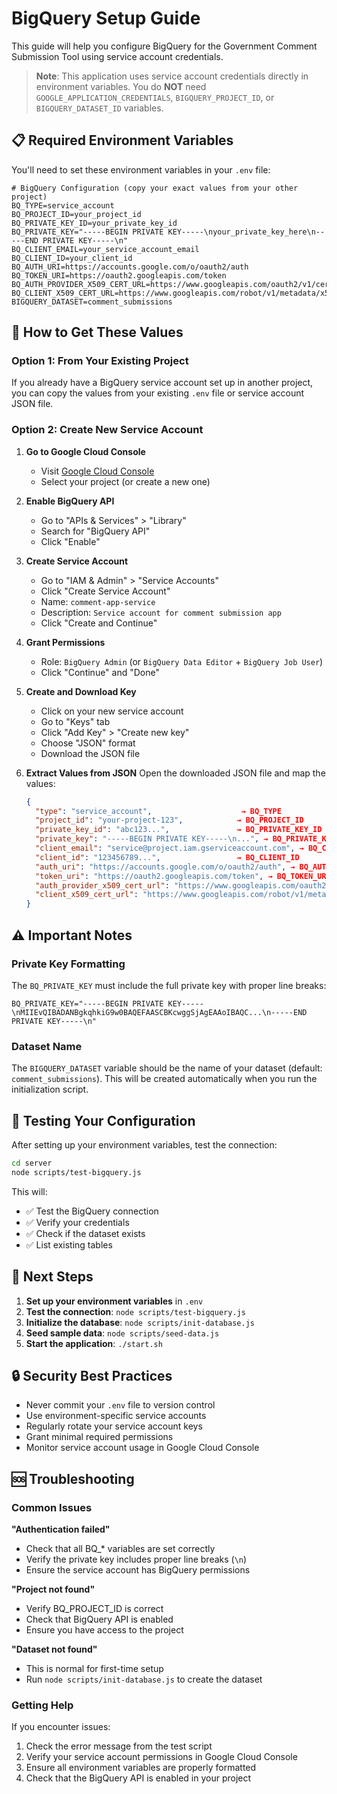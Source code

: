 # BigQuery Setup Guide

This guide will help you configure BigQuery for the Government Comment Submission Tool using service account credentials.

> **Note**: This application uses service account credentials directly in environment variables. You do **NOT** need `GOOGLE_APPLICATION_CREDENTIALS`, `BIGQUERY_PROJECT_ID`, or `BIGQUERY_DATASET_ID` variables.

## 📋 Required Environment Variables

You'll need to set these environment variables in your `.env` file:

```env
# BigQuery Configuration (copy your exact values from your other project)
BQ_TYPE=service_account
BQ_PROJECT_ID=your_project_id
BQ_PRIVATE_KEY_ID=your_private_key_id
BQ_PRIVATE_KEY="-----BEGIN PRIVATE KEY-----\nyour_private_key_here\n-----END PRIVATE KEY-----\n"
BQ_CLIENT_EMAIL=your_service_account_email
BQ_CLIENT_ID=your_client_id
BQ_AUTH_URI=https://accounts.google.com/o/oauth2/auth
BQ_TOKEN_URI=https://oauth2.googleapis.com/token
BQ_AUTH_PROVIDER_X509_CERT_URL=https://www.googleapis.com/oauth2/v1/certs
BQ_CLIENT_X509_CERT_URL=https://www.googleapis.com/robot/v1/metadata/x509/your_service_account_email
BIGQUERY_DATASET=comment_submissions
```

## 🔧 How to Get These Values

### Option 1: From Your Existing Project
If you already have a BigQuery service account set up in another project, you can copy the values from your existing `.env` file or service account JSON file.

### Option 2: Create New Service Account

1. **Go to Google Cloud Console**
   - Visit [Google Cloud Console](https://console.cloud.google.com/)
   - Select your project (or create a new one)

2. **Enable BigQuery API**
   - Go to "APIs & Services" > "Library"
   - Search for "BigQuery API"
   - Click "Enable"

3. **Create Service Account**
   - Go to "IAM & Admin" > "Service Accounts"
   - Click "Create Service Account"
   - Name: `comment-app-service`
   - Description: `Service account for comment submission app`
   - Click "Create and Continue"

4. **Grant Permissions**
   - Role: `BigQuery Admin` (or `BigQuery Data Editor` + `BigQuery Job User`)
   - Click "Continue" and "Done"

5. **Create and Download Key**
   - Click on your new service account
   - Go to "Keys" tab
   - Click "Add Key" > "Create new key"
   - Choose "JSON" format
   - Download the JSON file

6. **Extract Values from JSON**
   Open the downloaded JSON file and map the values:

   ```json
   {
     "type": "service_account",                    → BQ_TYPE
     "project_id": "your-project-123",            → BQ_PROJECT_ID
     "private_key_id": "abc123...",               → BQ_PRIVATE_KEY_ID
     "private_key": "-----BEGIN PRIVATE KEY-----\n...", → BQ_PRIVATE_KEY
     "client_email": "service@project.iam.gserviceaccount.com", → BQ_CLIENT_EMAIL
     "client_id": "123456789...",                 → BQ_CLIENT_ID
     "auth_uri": "https://accounts.google.com/o/oauth2/auth", → BQ_AUTH_URI
     "token_uri": "https://oauth2.googleapis.com/token", → BQ_TOKEN_URI
     "auth_provider_x509_cert_url": "https://www.googleapis.com/oauth2/v1/certs", → BQ_AUTH_PROVIDER_X509_CERT_URL
     "client_x509_cert_url": "https://www.googleapis.com/robot/v1/metadata/x509/...", → BQ_CLIENT_X509_CERT_URL
   }
   ```

## ⚠️ Important Notes

### Private Key Formatting
The `BQ_PRIVATE_KEY` must include the full private key with proper line breaks:

```env
BQ_PRIVATE_KEY="-----BEGIN PRIVATE KEY-----\nMIIEvQIBADANBgkqhkiG9w0BAQEFAASCBKcwggSjAgEAAoIBAQC...\n-----END PRIVATE KEY-----\n"
```

### Dataset Name
The `BIGQUERY_DATASET` variable should be the name of your dataset (default: `comment_submissions`). This will be created automatically when you run the initialization script.

## 🧪 Testing Your Configuration

After setting up your environment variables, test the connection:

```bash
cd server
node scripts/test-bigquery.js
```

This will:
- ✅ Test the BigQuery connection
- ✅ Verify your credentials
- ✅ Check if the dataset exists
- ✅ List existing tables

## 🚀 Next Steps

1. **Set up your environment variables** in `.env`
2. **Test the connection**: `node scripts/test-bigquery.js`
3. **Initialize the database**: `node scripts/init-database.js`
4. **Seed sample data**: `node scripts/seed-data.js`
5. **Start the application**: `./start.sh`

## 🔒 Security Best Practices

- Never commit your `.env` file to version control
- Use environment-specific service accounts
- Regularly rotate your service account keys
- Grant minimal required permissions
- Monitor service account usage in Google Cloud Console

## 🆘 Troubleshooting

### Common Issues

**"Authentication failed"**
- Check that all BQ_* variables are set correctly
- Verify the private key includes proper line breaks (`\n`)
- Ensure the service account has BigQuery permissions

**"Project not found"**
- Verify BQ_PROJECT_ID is correct
- Check that BigQuery API is enabled
- Ensure you have access to the project

**"Dataset not found"**
- This is normal for first-time setup
- Run `node scripts/init-database.js` to create the dataset

### Getting Help

If you encounter issues:
1. Check the error message from the test script
2. Verify your service account permissions in Google Cloud Console
3. Ensure all environment variables are properly formatted
4. Check that the BigQuery API is enabled in your project
